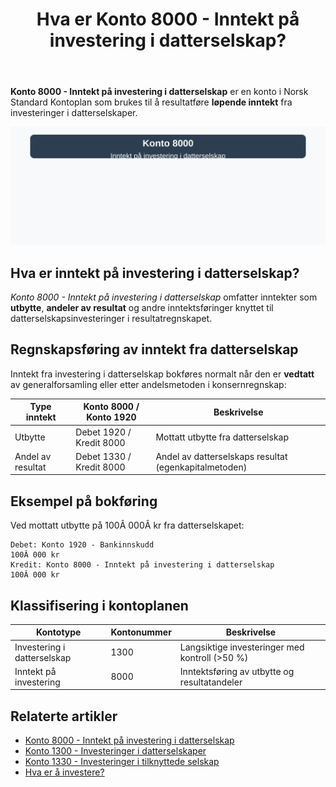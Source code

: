 ﻿---
title: "Hva er Konto 8000 - Inntekt på investering i datterselskap?"
seoTitle: "8000-inntekt-pa-investering-i-datterselskap"
description: '**Konto 8000 - Inntekt på investering i datterselskap** er en konto i Norsk Standard Kontoplan som brukes til å resultatføre **løpende inntekt** fra investe...'
---

**Konto 8000 - Inntekt på investering i datterselskap** er en konto i Norsk Standard Kontoplan som brukes til å resultatføre **løpende inntekt** fra investeringer i datterselskaper.

![Illustrasjon av konto 8000 inntekt på investering i datterselskap](8000-inntekt-pa-investering-i-datterselskap-image.svg)

## Hva er inntekt på investering i datterselskap?

*Konto 8000 - Inntekt på investering i datterselskap* omfatter inntekter som **utbytte**, **andeler av resultat** og andre inntektsføringer knyttet til datterselskapsinvesteringer i resultatregnskapet.

## Regnskapsføring av inntekt fra datterselskap

Inntekt fra investering i datterselskap bokføres normalt når den er **vedtatt** av generalforsamling eller etter andelsmetoden i konsernregnskap:

| Type inntekt           | Konto 8000 / Konto 1920 | Beskrivelse                                            |
|------------------------|-------------------------|--------------------------------------------------------|
| Utbytte                | Debet 1920 / Kredit 8000| Mottatt utbytte fra datterselskap                      |
| Andel av resultat      | Debet 1330 / Kredit 8000| Andel av datterselskaps resultat (egenkapitalmetoden)  |

## Eksempel på bokføring

Ved mottatt utbytte på 100Â 000Â kr fra datterselskapet:

```plaintext
Debet: Konto 1920 - Bankinnskudd                                   100Â 000 kr
Kredit: Konto 8000 - Inntekt på investering i datterselskap       100Â 000 kr
```

## Klassifisering i kontoplanen

| Kontotype                       | Kontonummer | Beskrivelse                                     |
|---------------------------------|-------------|-------------------------------------------------|
| Investering i datterselskap     | 1300        | Langsiktige investeringer med kontroll (>50 %)   |
| Inntekt på investering          | 8000        | Inntektsføring av utbytte og resultatandeler     |

## Relaterte artikler

* [Konto 8000 - Inntekt på investering i datterselskap](/blogs/kontoplan/8000-inntekt-pa-investering-i-datterselskap "Konto 8000 - Inntekt på investering i datterselskap")
* [Konto 1300 - Investeringer i datterselskaper](/blogs/kontoplan/1300-investeringer-i-datterselskaper "Konto 1300 - Investeringer i datterselskaper")
* [Konto 1330 - Investeringer i tilknyttede selskap](/blogs/kontoplan/1330-investeringer-i-tilknyttede-selskap "Konto 1330 - Investeringer i tilknyttede selskap")
* [Hva er å investere?](/blogs/regnskap/hva-er-investere "Hva er å investere? Komplett Guide til Investeringer i Regnskap")






